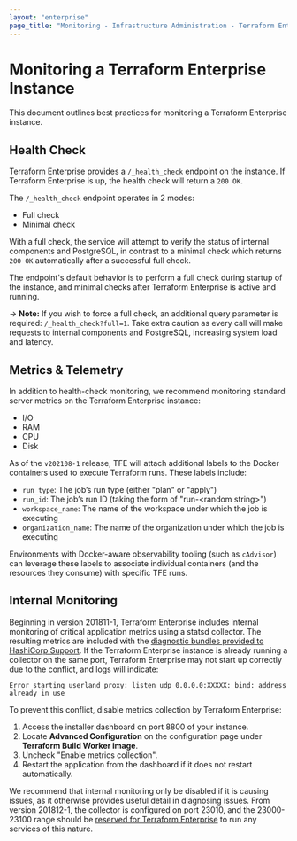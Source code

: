 ```yaml
---
layout: "enterprise"
page_title: "Monitoring - Infrastructure Administration - Terraform Enterprise"
---
```


# Monitoring a Terraform Enterprise Instance

This document outlines best practices for monitoring a Terraform Enterprise instance.

## Health Check

Terraform Enterprise provides a `/_health_check` endpoint on the instance. If Terraform Enterprise is up, the health check will return a `200 OK`.

The `/_health_check` endpoint operates in 2 modes:

- Full check
- Minimal check

With a full check, the service will attempt to verify the status of internal components and PostgreSQL, in contrast to a minimal check which returns `200 OK` automatically after a successful full check.

The endpoint's default behavior is to perform a full check during startup of the instance, and minimal checks after Terraform Enterprise is active and running.

-> **Note:** If you wish to force a full check, an additional query parameter is required: `/_health_check?full=1`. Take extra caution as every call will make requests to internal components and PostgreSQL, increasing system load and latency.

## Metrics & Telemetry

In addition to health-check monitoring, we recommend monitoring standard server metrics on the Terraform Enterprise instance:

- I/O
- RAM
- CPU
- Disk

As of the `v202108-1` release, TFE will attach additional labels to the Docker containers used to execute Terraform runs. These labels include:

* `run_type`: The job’s run type (either "plan" or "apply")
* `run_id`: The job’s run ID (taking the form of "run-&lt;random string&gt;")
* `workspace_name`: The name of the workspace under which the job is executing
* `organization_name`: The name of the organization under which the job is executing

Environments with Docker-aware observability tooling (such as `cAdvisor`) can leverage these labels to associate individual containers (and the resources they consume) with specific TFE runs.

## Internal Monitoring

Beginning in version 201811-1, Terraform Enterprise includes internal monitoring of critical application metrics using a statsd collector. The resulting metrics are included with the [diagnostic bundles provided to HashiCorp Support](../support/index.html). If the Terraform Enterprise instance is already running a collector on the same port, Terraform Enterprise may not start up correctly due to the conflict, and logs will indicate:

```
Error starting userland proxy: listen udp 0.0.0.0:XXXXX: bind: address already in use
```

To prevent this conflict, disable metrics collection by Terraform Enterprise:

1. Access the installer dashboard on port 8800 of your instance.
2. Locate **Advanced Configuration** on the configuration page under **Terraform Build Worker image**.
3. Uncheck "Enable metrics collection".
4. Restart the application from the dashboard if it does not restart automatically.

We recommend that internal monitoring only be disabled if it is causing issues, as it otherwise provides useful detail in diagnosing issues. From version 201812-1, the collector is configured on port 23010, and the 23000-23100 range should be [reserved for Terraform Enterprise](../before-installing/network-requirements.html) to run any services of this nature.

